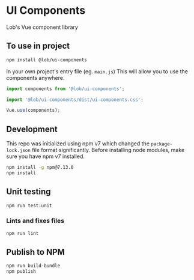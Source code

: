 # UI Components
Lob's Vue component library

## To use in project
```bash
npm install @lob/ui-components
```

In your own project's entry file (eg. `main.js`) This will allow you to use the components anywhere.
```javascript
import components from '@lob/ui-components';

import '@lob/ui-components/dist/ui-components.css';

Vue.use(components);

```

## Development
This repo was initialized using npm v7 which changed the `package-lock.json` file format significantly. Before installing node modules, make sure you have npm v7 installed.

```bash
npm install -g npm@7.13.0
npm install
```

## Unit testing
```bash
npm run test:unit
```

### Lints and fixes files
```bash
npm run lint
```

## Publish to NPM
```bash
npm run build-bundle
npm publish
```
